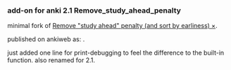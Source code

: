 ### add-on for anki 2.1 Remove_study_ahead_penalty

minimal fork of [Remove "study ahead" penalty (and sort by earliness) ×](https://ankiweb.net/shared/info/1607819937).

published on ankiweb as: []().

just added one line for print-debugging to feel the difference to the built-in function. also renamed for 2.1.
